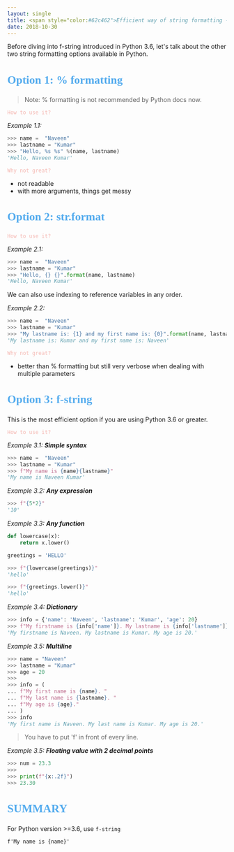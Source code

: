 ```yaml
---
layout: single
title: <span style="color:#62c462">Efficient way of string formatting - Python 3's f-string</span>
date: 2018-10-30
---
```


Before diving into f-string introduced in Python 3.6, let's talk about the other two string formatting options available in Python.

<!-------------------------- OPTION 1 ------------------>

<h2 style="color: #55acee; font-size:26px; font-family: 'Lucida Grande'">Option 1: % formatting</h2>

> Note: % formatting is not recommended by Python docs now.

<span style="color:#F5B7B1">`How to use it?`</span>

_Example 1.1:_
```python
>>> name =  "Naveen"
>>> lastname = "Kumar"
>>> "Hello, %s %s" %(name, lastname)
'Hello, Naveen Kumar'

```
<span style="color:#F5B7B1">`Why not great?`</span>

- not readable
- with more arguments, things get messy

<!-------------------------- OPTION 2 ------------------>

<h2 style="color: #55acee; font-size:26px; font-family: 'Lucida Grande'">Option 2: str.format</h2>

<span style="color:#F5B7B1">`How to use it?`</span>

_Example 2.1:_
```python
>>> name =  "Naveen"
>>> lastname = "Kumar"
>>> "Hello, {} {}".format(name, lastname)
'Hello, Naveen Kumar'
```

We can also use indexing to reference variables in any order.

_Example 2.2:_
```python
>>> name =  "Naveen"
>>> lastname = "Kumar"
>>> "My lastname is: {1} and my first name is: {0}".format(name, lastname)
'My lastname is: Kumar and my first name is: Naveen'

```


<span style="color:#F5B7B1">`Why not great?`</span>

- better than % formatting but still very verbose when dealing with multiple parameters

<!-------------------------- OPTION 3 ------------------>

<h2 style="color: #55acee; font-size:26px; font-family: 'Lucida Grande'">Option 3: f-string</h2>

This is the most efficient option if you are using Python 3.6 or greater.

<span style="color:#F5B7B1">`How to use it?`</span>

_Example 3.1:_ ___Simple syntax___

```python
>>> name =  "Naveen"
>>> lastname = "Kumar"
>>> f"My name is {name}{lastname}"
'My name is Naveen Kumar'
```

_Example 3.2:_ ___Any expression___

```python
>>> f"{5*2}"
'10'
```
_Example 3.3:_ ___Any function___

```python
def lowercase(x):
	return x.lower()

greetings = 'HELLO'

>>> f"{lowercase(greetings)}"
'hello'

>>> f"{greetings.lower()}"
'hello'
```

_Example 3.4:_ ___Dictionary___
```python
>>> info = {'name': 'Naveen', 'lastname': 'Kumar', 'age': 20}
>>> f"My firstname is {info['name']}. My lastname is {info['lastname']}. My age is {info['age']}."
'My firstname is Naveen. My lastname is Kumar. My age is 20.'
```

_Example 3.5:_ ___Multiline___

```python
>>> name = "Naveen"
>>> lastname = "Kumar"
>>> age = 20
>>> 
>>> info = (
... f"My first name is {name}. "
... f"My last name is {lastname}. "
... f"My age is {age}."
... )
>>> info
'My first name is Naveen. My last name is Kumar. My age is 20.'
```
> You have to put 'f' in front of every line.

_Example 3.5:_ ___Floating value with 2 decimal points___

```python
>>> num = 23.3
>>> 
>>> print(f"{x:.2f}")
>>> 23.30
```


<h2 style="color: #55acee; font-size:26px; font-family: 'Lucida Grande'">SUMMARY</h2>

For Python version >=3.6, use `f-string`

	f'My name is {name}'

